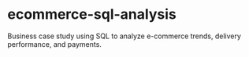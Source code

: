 # ecommerce-sql-analysis
Business case study using SQL to analyze e-commerce trends, delivery performance, and payments.
